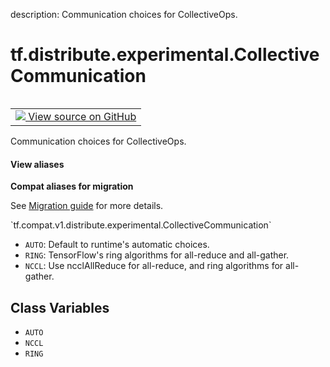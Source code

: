 description: Communication choices for CollectiveOps.

<div itemscope itemtype="http://developers.google.com/ReferenceObject">
<meta itemprop="name" content="tf.distribute.experimental.CollectiveCommunication" />
<meta itemprop="path" content="Stable" />
<meta itemprop="property" content="AUTO"/>
<meta itemprop="property" content="NCCL"/>
<meta itemprop="property" content="RING"/>
</div>

# tf.distribute.experimental.CollectiveCommunication

<!-- Insert buttons and diff -->

<table class="tfo-notebook-buttons tfo-api nocontent" align="left">
<td>
  <a target="_blank" href="https://github.com/tensorflow/tensorflow/blob/r2.2/tensorflow/python/distribute/cross_device_ops.py#L912-L923">
    <img src="https://www.tensorflow.org/images/GitHub-Mark-32px.png" />
    View source on GitHub
  </a>
</td>
</table>



Communication choices for CollectiveOps.

<section class="expandable">
  <h4 class="showalways">View aliases</h4>
  <p>
<b>Compat aliases for migration</b>
<p>See
<a href="https://www.tensorflow.org/guide/migrate">Migration guide</a> for
more details.</p>
<p>`tf.compat.v1.distribute.experimental.CollectiveCommunication`</p>
</p>
</section>

<!-- Placeholder for "Used in" -->

* `AUTO`: Default to runtime's automatic choices.
* `RING`: TensorFlow's ring algorithms for all-reduce and
  all-gather.
* `NCCL`: Use ncclAllReduce for all-reduce, and ring algorithms for
  all-gather.

## Class Variables

* `AUTO` <a id="AUTO"></a>
* `NCCL` <a id="NCCL"></a>
* `RING` <a id="RING"></a>
